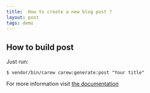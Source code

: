 ```yaml
---
title:  How to create a new blog post ?
layout: post
tags: demo
---
```


How to build post
-----------------

Just run:

    $ vendor/bin/carew carew:generate:post "Your title"

For more information visit [the documentation](http://carew.github.com)
